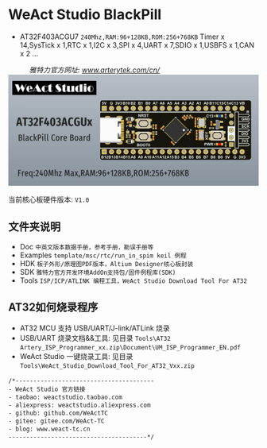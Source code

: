 # WeAct Studio BlackPill
* AT32F403ACGU7 `240Mhz,RAM:96+128KB,ROM:256+768KB`
Timer x 14,SysTick x 1,RTC x 1,I2C x 3,SPI x 4,UART x 7,SDIO x 1,USBFS x 1,CAN x 2 ...

&emsp;&emsp;&emsp;*雅特力官方网址: www.arterytek.com/cn/*
!["AT32F403ACGU7 Core Board"](./Images/1.png )

当前核心板硬件版本: `V1.0`

## 文件夹说明
* Doc
`中英文版本数据手册，参考手册，勘误手册等`
* Examples
`template/msc/rtc/run_in_spim keil 例程`
* HDK
`板子外形/原理图PDF版本，Altium Designer核心板封装`
* SDK
`雅特力官方开发环境AddOn支持包/固件例程库(SDK)`
* Tools
`ISP/ICP/ATLINK 编程工具，WeAct Studio Download Tool For AT32`

## AT32如何烧录程序
* AT32 MCU 支持 USB/UART/J-link/ATLink 烧录
* USB/UART 烧录文档&&工具: 见目录 `Tools\AT32 Artery_ISP_Programmer_xx.zip\Document\UM_ISP_Programmer_EN.pdf`
* WeAct Studio 一键烧录工具: 见目录 `Tools\WeAct_Studio_Download_Tool_For_AT32_Vxx.zip`

```
/*---------------------------------------
- WeAct Studio 官方链接
- taobao: weactstudio.taobao.com
- aliexpress: weactstudio.aliexpress.com
- github: github.com/WeActTC
- gitee: gitee.com/WeAct-TC
- blog: www.weact-tc.cn
---------------------------------------*/
```
